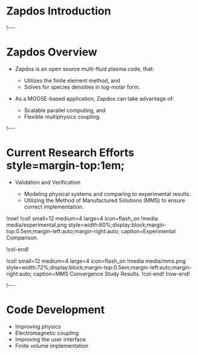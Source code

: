 # Zapdos Introduction

!---

# Zapdos Overview

- Zapdos is an open source multi-fluid plasma code, that:

  - Utilizes the finite element method, and
  - Solves for species densities in log-molar form.


- As a MOOSE-based application, Zapdos can take advantage of:

  - Scalable parallel computing, and
  - Flexible multiphysics coupling.

!---

# Current Research Efforts style=margin-top:1em;

- Validation and Verification

  - Modeling physical systems and comparing to experimental results.
  - Utilizing the Method of Manufactured Solutions (MMS) to ensure correct implementation.

!row!
!col! small=12 medium=4 large=4 icon=flash_on
!media media/experimental.png
       style=width:60%;display:block;margin-top:0.5em;margin-left:auto;margin-right:auto;
       caption=Experimental Comparison.

!col-end!

!col! small=12 medium=4 large=4 icon=flash_on
!media media/mms.png
       style=width:72%;display:block;margin-top:0.5em;margin-left:auto;margin-right:auto;
       caption=MMS Convergence Study Results.
!col-end!
!row-end!

!---

#  Code Development

- Improving physics
- Electromagnetic coupling
- Improving the user interface
- Finite volume implementation
